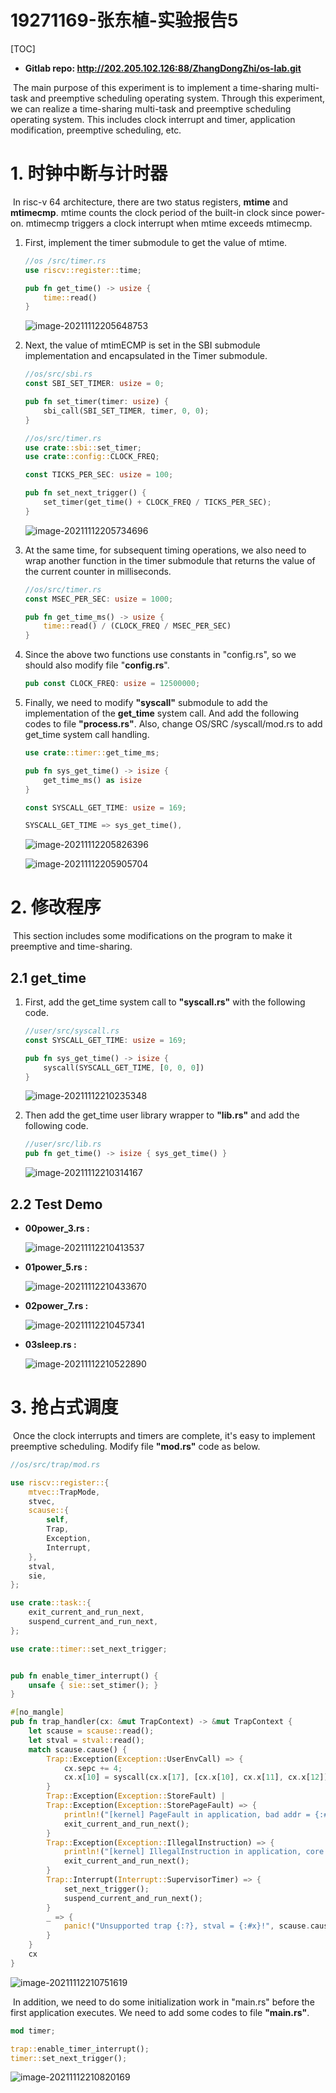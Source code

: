 # 19271169-张东植-实验报告5

[TOC]

- **Gitlab repo: http://202.205.102.126:88/ZhangDongZhi/os-lab.git**



​	The main purpose of this experiment is to implement a time-sharing multi-task and preemptive scheduling operating system. Through this experiment, we can realize a time-sharing multi-task and preemptive scheduling operating system. This includes clock interrupt and timer, application modification, preemptive scheduling, etc.

# 1. 时钟中断与计时器

​	In risc-v 64 architecture, there are two status registers, **mtime** and **mtimecmp**. mtime counts the clock period of the built-in clock since power-on. mtimecmp triggers a clock interrupt when mtime exceeds mtimecmp.

1. First, implement the timer submodule to get the value of mtime.

   ```rust
   //os /src/timer.rs
   use riscv::register::time;
   
   pub fn get_time() -> usize {
       time::read()
   }
   ```

   ![image-20211112205648753](C:\Users\Dal-Z41\AppData\Roaming\Typora\typora-user-images\image-20211112205648753.png)

2. Next, the value of mtimECMP is set in the SBI submodule implementation and encapsulated in the Timer submodule.

   ```rust
   //os/src/sbi.rs
   const SBI_SET_TIMER: usize = 0;
   
   pub fn set_timer(timer: usize) {
       sbi_call(SBI_SET_TIMER, timer, 0, 0);
   }
   
   //os/src/timer.rs
   use crate::sbi::set_timer;
   use crate::config::CLOCK_FREQ;
   
   const TICKS_PER_SEC: usize = 100;
   
   pub fn set_next_trigger() {
       set_timer(get_time() + CLOCK_FREQ / TICKS_PER_SEC);
   }
   ```

   ![image-20211112205734696](C:\Users\Dal-Z41\AppData\Roaming\Typora\typora-user-images\image-20211112205734696.png)

3. At the same time, for subsequent timing operations, we also need to wrap another function in the timer submodule that returns the value of the current counter in milliseconds.

   ```rust
   //os/src/timer.rs
   const MSEC_PER_SEC: usize = 1000;
   
   pub fn get_time_ms() -> usize {
       time::read() / (CLOCK_FREQ / MSEC_PER_SEC)
   }
   ```

4. Since the above two functions use constants in "config.rs", so we should also modify file "**config.rs**".

   ```rust
   pub const CLOCK_FREQ: usize = 12500000;
   ```

5. Finally, we need to modify **"syscall"** submodule to add the implementation of the **get_time** system call. And add the following codes to file **"process.rs"**. Also, change OS/SRC /syscall/mod.rs to add get_time system call handling.

   ```rust
   use crate::timer::get_time_ms;
   
   pub fn sys_get_time() -> isize {
       get_time_ms() as isize
   }
   
   const SYSCALL_GET_TIME: usize = 169;
   
   SYSCALL_GET_TIME => sys_get_time(),
   ```

   ![image-20211112205826396](C:\Users\Dal-Z41\AppData\Roaming\Typora\typora-user-images\image-20211112205826396.png)

   ![image-20211112205905704](C:\Users\Dal-Z41\AppData\Roaming\Typora\typora-user-images\image-20211112205905704.png)



# 2. 修改程序

​	This section includes some modifications on the program to make it preemptive and time-sharing.

## 2.1 get_time

1. First, add the get_time system call to **"syscall.rs"** with the following code.

   ```rust
   //user/src/syscall.rs
   const SYSCALL_GET_TIME: usize = 169;
   
   pub fn sys_get_time() -> isize {
       syscall(SYSCALL_GET_TIME, [0, 0, 0])
   }
   ```

   ![image-20211112210235348](C:\Users\Dal-Z41\AppData\Roaming\Typora\typora-user-images\image-20211112210235348.png)

2. Then add the get_time user library wrapper to **"lib.rs"** and add the following code.

   ```rust
   //user/src/lib.rs
   pub fn get_time() -> isize { sys_get_time() }
   ```

   ![image-20211112210314167](C:\Users\Dal-Z41\AppData\Roaming\Typora\typora-user-images\image-20211112210314167.png)



## 2.2 Test Demo

- **00power_3.rs :** 

  ![image-20211112210413537](C:\Users\Dal-Z41\AppData\Roaming\Typora\typora-user-images\image-20211112210413537.png)

- **01power_5.rs :**

  ![image-20211112210433670](C:\Users\Dal-Z41\AppData\Roaming\Typora\typora-user-images\image-20211112210433670.png)

- **02power_7.rs :**

  ![image-20211112210457341](C:\Users\Dal-Z41\AppData\Roaming\Typora\typora-user-images\image-20211112210457341.png)

- **03sleep.rs :**

  ![image-20211112210522890](C:\Users\Dal-Z41\AppData\Roaming\Typora\typora-user-images\image-20211112210522890.png)



# 3. 抢占式调度

​	Once the clock interrupts and timers are complete, it's easy to implement preemptive scheduling. Modify file **"mod.rs"** code as below.

```rust
//os/src/trap/mod.rs

use riscv::register::{
    mtvec::TrapMode,
    stvec,
    scause::{
        self,
        Trap,
        Exception,
        Interrupt,
    },
    stval,
    sie,
};

use crate::task::{
    exit_current_and_run_next,
    suspend_current_and_run_next,
};

use crate::timer::set_next_trigger;


pub fn enable_timer_interrupt() {
    unsafe { sie::set_stimer(); }
}

#[no_mangle]
pub fn trap_handler(cx: &mut TrapContext) -> &mut TrapContext {
    let scause = scause::read();
    let stval = stval::read();
    match scause.cause() {
        Trap::Exception(Exception::UserEnvCall) => {
            cx.sepc += 4;
            cx.x[10] = syscall(cx.x[17], [cx.x[10], cx.x[11], cx.x[12]]) as usize;
        }
        Trap::Exception(Exception::StoreFault) |
        Trap::Exception(Exception::StorePageFault) => {
            println!("[kernel] PageFault in application, bad addr = {:#x}, bad instruction = {:#x}, core dumped.", stval, cx.sepc);
            exit_current_and_run_next();
        }
        Trap::Exception(Exception::IllegalInstruction) => {
            println!("[kernel] IllegalInstruction in application, core dumped.");
            exit_current_and_run_next();
        }
        Trap::Interrupt(Interrupt::SupervisorTimer) => {
            set_next_trigger();
            suspend_current_and_run_next();
        }
        _ => {
            panic!("Unsupported trap {:?}, stval = {:#x}!", scause.cause(), stval);
        }
    }
    cx
}
```

![image-20211112210751619](C:\Users\Dal-Z41\AppData\Roaming\Typora\typora-user-images\image-20211112210751619.png)

​	In addition, we need to do some initialization work in "main.rs" before the first application executes. We need to add some codes to file **"main.rs"**.

```rust
mod timer;

trap::enable_timer_interrupt();
timer::set_next_trigger();
```

![image-20211112210820169](C:\Users\Dal-Z41\AppData\Roaming\Typora\typora-user-images\image-20211112210820169.png)

